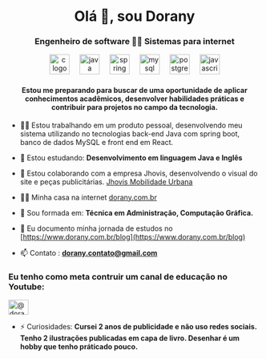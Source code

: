 <h1 align="center">Olá 👋, sou Dorany</h1>
<h3 align="center">Engenheiro de software 👩‍🎓 Sistemas para internet</h3>
<div align="center">
  <img src="https://cdn.jsdelivr.net/gh/devicons/devicon/icons/c/c-original.svg" height="40" alt="c logo"  />
  <img width="12" />
  <img src="https://cdn.jsdelivr.net/gh/devicons/devicon/icons/java/java-original.svg" height="40" alt="java logo"  />
  <img width="12" />
   <img src="https://cdn.jsdelivr.net/gh/devicons/devicon/icons/spring/spring-original.svg" height="40" alt="spring logo"  />
  <img width="12" />
  <img src="https://cdn.jsdelivr.net/gh/devicons/devicon/icons/mysql/mysql-original.svg" height="40" alt="mysql logo"  />
  <img width="12" />
 <img src="https://cdn.jsdelivr.net/gh/devicons/devicon/icons/postgresql/postgresql-original.svg" height="40" alt="postgresql logo"  />
  <img width="12" />
  <img src="https://cdn.jsdelivr.net/gh/devicons/devicon/icons/javascript/javascript-original.svg" height="40" alt="javascript logo"  />
</div>

<h4 align="center">Estou me preparando para buscar de uma oportunidade de aplicar conhecimentos acadêmicos, desenvolver habilidades práticas e contribuir para projetos no campo da tecnologia.</h4>

- 👨‍💻 Estou trabalhando em um produto pessoal, desenvolvendo meu sistema utilizando no tecnologias back-end Java com spring boot, banco de dados MySQL e front end em React. 

- 🌱 Estou estudando: **Desenvolvimento em linguagem Java e Inglês**

- 🤝 Estou colaborando com a empresa Jhovis, desenvolvendo o visual do site e peças publicitárias. [Jhovis Mobilidade Urbana](https://www.jhovis.com.br/)

- 👨‍💻 Minha casa na internet [dorany.com.br](dorany.com.br)

- 💬 Sou formada em: **Técnica em Administração, Computação Gráfica.**

- 📝 Eu documento minha jornada de estudos no [https://www.dorany.com.br/blog](https://www.dorany.com.br/blog)

- 📫 Contato : **dorany.contato@gmail.com**


<h3 align="left"> Eu tenho como meta contruir um canal de educação no Youtube: </h3>
<p align="left">
<a href="[https://www.youtube.com/c/@dorany](https://www.youtube.com/@dorany)" target="blank"><img align="center" src="https: //raw.githubusercontent.com/rahuldkjain/github-profile-readme-generator/master/src/images/icons/Social/youtube.svg" alt="@dorany" height="30" width="40" /> </a>
</p>

- ⚡ Curiosidades: **Cursei 2 anos de publicidade e não uso redes sociais. Tenho 2 ilustrações publicadas em capa de livro. Desenhar é um hobby que tenho práticado pouco.**

###

